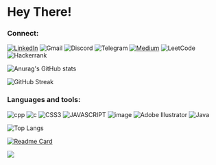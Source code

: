 # Hey There! 

### Connect: 
[![LinkedIn](https://img.shields.io/badge/linkedin-00599C?style=for-the-badge&logo=linkedin&logoColor=white)](https://www.linkedin.com/in/avin-madhu-840b82206)
![Gmail](https://img.shields.io/badge/Gmail-1a75ff?style=for-the-badge&logo=gmail&logoColor=white)
![Discord](https://img.shields.io/badge/Discord-668cff?style=for-the-badge&logo=discord&logoColor=white)
![Telegram](https://img.shields.io/badge/Telegram-00599C?style=for-the-badge&logo=telegram&logoColor=white)
[![Medium](https://img.shields.io/badge/Medium-00599C?style=for-the-badge&logo=medium&logoColor=white)]()
![LeetCode](https://img.shields.io/badge/LeetCode-005ce6?style=for-the-badge&logo=LeetCode&logoColor=#d16c06)
![Hackerrank](https://img.shields.io/badge/-Hackerrank-00599C?style=for-the-badge&logo=HackerRank&logoColor=white)

![Anurag's GitHub stats](https://github-readme-stats.vercel.app/api?username=avin-madhu&theme=github_dark)

![GitHub Streak](https://streak-stats.demolab.com/?user=avin-madhu&theme=holi-theme)

### Languages and tools: 
![cpp](https://img.shields.io/badge/C%2B%2B-00599C?style=for-the-badge&logo=c%2B%2B&logoColor=white)
![c](https://img.shields.io/badge/C-00599C?style=for-the-badge&logo=c&logoColor=white)
![CSS3](https://img.shields.io/badge/CSS3-1572B6?style=for-the-badge&logo=css3&logoColor=white)
![JAVASCRIPT](https://img.shields.io/badge/JavaScript-00599C?style=for-the-badge&logo=javascript&logoColor=F7DF1E)
![image](https://img.shields.io/badge/HTML5-00599C?style=for-the-badge&logo=html5&logoColor=white)
![Adobe Illustrator](https://img.shields.io/badge/adobe%20illustrator-00599C?style=for-the-badge&logo=adobe%20illustrator&logoColor=white)
![Java](https://img.shields.io/badge/java-00599C?style=for-the-badge&logo=java&logoColor=white)

 
![Top Langs](https://github-readme-stats.vercel.app/api/top-langs/?username=avin-madhu&layout=compact&theme=github_dark)

[![Readme Card](https://github-readme-stats.vercel.app/api/pin/?username=avin-madhu&repo=JavaPrograms&theme=github_dark)](https://github.com/avin-madhu/JavaPrograms)

<img src="https://github-profile-trophy.vercel.app/?username=avin-madhu&theme=algolia">
